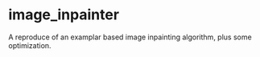 # image_inpainter
A reproduce of an examplar based image inpainting algorithm, plus some optimization.

